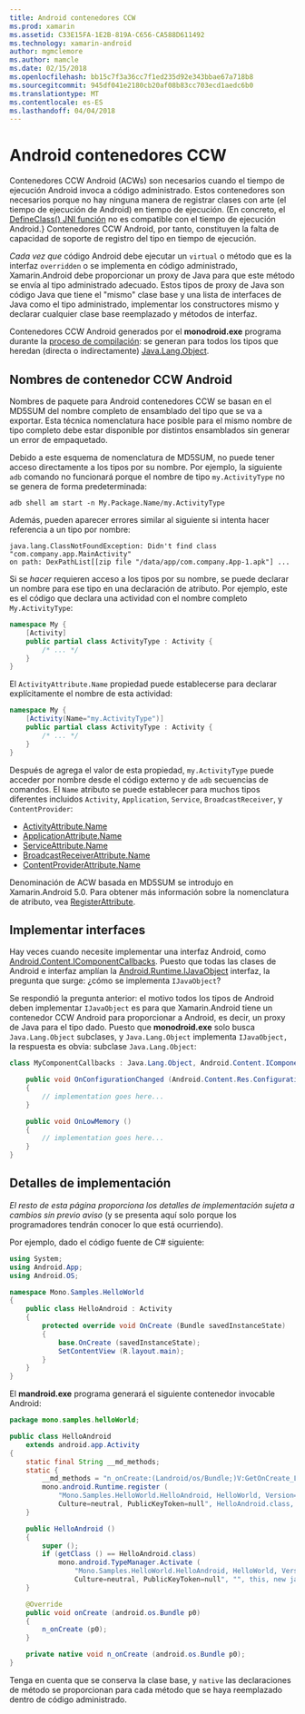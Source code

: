 ```yaml
---
title: Android contenedores CCW
ms.prod: xamarin
ms.assetid: C33E15FA-1E2B-819A-C656-CA588D611492
ms.technology: xamarin-android
author: mgmclemore
ms.author: mamcle
ms.date: 02/15/2018
ms.openlocfilehash: bb15c7f3a36cc7f1ed235d92e343bbae67a718b8
ms.sourcegitcommit: 945df041e2180cb20af08b83cc703ecd1aedc6b0
ms.translationtype: MT
ms.contentlocale: es-ES
ms.lasthandoff: 04/04/2018
---
```

# <a name="android-callable-wrappers"></a>Android contenedores CCW

Contenedores CCW Android (ACWs) son necesarios cuando el tiempo de ejecución Android invoca a código administrado. Estos contenedores son necesarios porque no hay ninguna manera de registrar clases con arte (el tiempo de ejecución de Android) en tiempo de ejecución. (En concreto, el [DefineClass() JNI función](http://docs.oracle.com/javase/1.5.0/docs/guide/jni/spec/functions.html#wp15986) no es compatible con el tiempo de ejecución Android.} Contenedores CCW Android, por tanto, constituyen la falta de capacidad de soporte de registro del tipo en tiempo de ejecución. 

*Cada vez que* código Android debe ejecutar un `virtual` o método que es la interfaz `overridden` o se implementa en código administrado, Xamarin.Android debe proporcionar un proxy de Java para que este método se envía al tipo administrado adecuado. Estos tipos de proxy de Java son código Java que tiene el "mismo" clase base y una lista de interfaces de Java como el tipo administrado, implementar los constructores mismo y declarar cualquier clase base reemplazado y métodos de interfaz. 

Contenedores CCW Android generados por el **monodroid.exe** programa durante la [proceso de compilación](~/android/deploy-test/building-apps/build-process.md): se generan para todos los tipos que heredan (directa o indirectamente) [ Java.Lang.Object](https://developer.xamarin.com/api/type/Java.Lang.Object/). 



## <a name="android-callable-wrapper-naming"></a>Nombres de contenedor CCW Android

Nombres de paquete para Android contenedores CCW se basan en el MD5SUM del nombre completo de ensamblado del tipo que se va a exportar. Esta técnica nomenclatura hace posible para el mismo nombre de tipo completo debe estar disponible por distintos ensamblados sin generar un error de empaquetado. 

Debido a este esquema de nomenclatura de MD5SUM, no puede tener acceso directamente a los tipos por su nombre. Por ejemplo, la siguiente `adb` comando no funcionará porque el nombre de tipo `my.ActivityType` no se genera de forma predeterminada: 

```shell
adb shell am start -n My.Package.Name/my.ActivityType
```

Además, pueden aparecer errores similar al siguiente si intenta hacer referencia a un tipo por nombre:

```shell
java.lang.ClassNotFoundException: Didn't find class "com.company.app.MainActivity"
on path: DexPathList[[zip file "/data/app/com.company.App-1.apk"] ...
```

Si se *hacer* requieren acceso a los tipos por su nombre, se puede declarar un nombre para ese tipo en una declaración de atributo. Por ejemplo, este es el código que declara una actividad con el nombre completo `My.ActivityType`:

```csharp
namespace My {
    [Activity]
    public partial class ActivityType : Activity {
        /* ... */
    }
}
```

El `ActivityAttribute.Name` propiedad puede establecerse para declarar explícitamente el nombre de esta actividad: 

```csharp
namespace My {
    [Activity(Name="my.ActivityType")]
    public partial class ActivityType : Activity {
        /* ... */
    }
}
```

Después de agrega el valor de esta propiedad, `my.ActivityType` puede acceder por nombre desde el código externo y de `adb` secuencias de comandos. El `Name` atributo se puede establecer para muchos tipos diferentes incluidos `Activity`, `Application`, `Service`, `BroadcastReceiver`, y `ContentProvider`: 

-   [ActivityAttribute.Name](https://developer.xamarin.com/api/property/Android.App.ActivityAttribute.Name/)
-   [ApplicationAttribute.Name](https://developer.xamarin.com/api/property/Android.App.ApplicationAttribute.Name/)
-   [ServiceAttribute.Name](https://developer.xamarin.com/api/property/Android.App.ServiceAttribute.Name/)
-   [BroadcastReceiverAttribute.Name](https://developer.xamarin.com/api/property/Android.Content.BroadcastReceiverAttribute.Name/)
-   [ContentProviderAttribute.Name](https://developer.xamarin.com/api/property/Android.Content.ContentProviderAttribute.Name/)

Denominación de ACW basada en MD5SUM se introdujo en Xamarin.Android 5.0. Para obtener más información sobre la nomenclatura de atributo, vea [RegisterAttribute](https://developer.xamarin.com/api/type/Android.Runtime.RegisterAttribute/). 



## <a name="implementing-interfaces"></a>Implementar interfaces

Hay veces cuando necesite implementar una interfaz Android, como [Android.Content.IComponentCallbacks](https://developer.xamarin.com/api/type/Android.Content.IComponentCallbacks/). Puesto que todas las clases de Android e interfaz amplían la [Android.Runtime.IJavaObject](https://developer.xamarin.com/api/type/Android.Runtime.IJavaObject/) interfaz, la pregunta que surge: ¿cómo se implementa `IJavaObject`? 

Se respondió la pregunta anterior: el motivo todos los tipos de Android deben implementar `IJavaObject` es para que Xamarin.Android tiene un contenedor CCW Android para proporcionar a Android, es decir, un proxy de Java para el tipo dado. Puesto que **monodroid.exe** solo busca `Java.Lang.Object` subclases, y `Java.Lang.Object` implementa `IJavaObject,` la respuesta es obvia: subclase `Java.Lang.Object`: 

```csharp
class MyComponentCallbacks : Java.Lang.Object, Android.Content.IComponentCallbacks {

    public void OnConfigurationChanged (Android.Content.Res.Configuration newConfig)
    {
        // implementation goes here...
    } 

    public void OnLowMemory ()
    {
        // implementation goes here...
    }
}
```


## <a name="implementation-details"></a>Detalles de implementación

*El resto de esta página proporciona los detalles de implementación sujeta a cambios sin previo aviso* (y se presenta aquí solo porque los programadores tendrán conocer lo que está ocurriendo). 

Por ejemplo, dado el código fuente de C# siguiente:

```csharp
using System;
using Android.App;
using Android.OS;

namespace Mono.Samples.HelloWorld
{
    public class HelloAndroid : Activity
    {
        protected override void OnCreate (Bundle savedInstanceState)
        {
            base.OnCreate (savedInstanceState);
            SetContentView (R.layout.main);
        }
    }
}
```

El **mandroid.exe** programa generará el siguiente contenedor invocable Android: 

```java
package mono.samples.helloWorld;

public class HelloAndroid
    extends android.app.Activity
{
    static final String __md_methods;
    static {
        __md_methods = "n_onCreate:(Landroid/os/Bundle;)V:GetOnCreate_Landroid_os_Bundle_Handler\n" + "";
        mono.android.Runtime.register (
            "Mono.Samples.HelloWorld.HelloAndroid, HelloWorld, Version=1.0.0.0, 
            Culture=neutral, PublicKeyToken=null", HelloAndroid.class, __md_methods);
    }

    public HelloAndroid ()
    {
        super ();
        if (getClass () == HelloAndroid.class)
            mono.android.TypeManager.Activate (
                "Mono.Samples.HelloWorld.HelloAndroid, HelloWorld, Version=1.0.0.0, 
                Culture=neutral, PublicKeyToken=null", "", this, new java.lang.Object[] {  });
    }

    @Override
    public void onCreate (android.os.Bundle p0)
    {
        n_onCreate (p0);
    }

    private native void n_onCreate (android.os.Bundle p0);
}
```

Tenga en cuenta que se conserva la clase base, y `native` las declaraciones de método se proporcionan para cada método que se haya reemplazado dentro de código administrado. 
